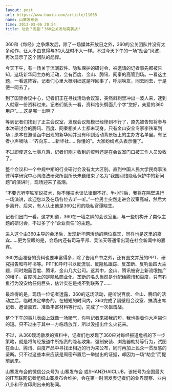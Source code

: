 ```yaml
---
layout: post
url: https://www.huxiu.com/article/11055
name: 山寨发布会
time: 2013-03-06 20:54
title: 劫会？闹剧？360公关发动突袭战！
---
```

360和《每经》之争爆发后，除了一场媒体开放日之外，360的公关团队并没有太多动作，让人不由觉得与3Q大战时不大一样。不过今天下午的一场“劫会”风波，再次显示了这个团队的彪悍。

今天下午，有一场关于流氓软件、隐私保护的研讨会，被邀请的记者事先都被告知，这场新华网主办的活动，会有百度、金山、腾讯、网秦的高管到场。一看这主题，一看这阵容，记者们心里大概明细这是咋回事了，呼朋唤友，同去同去，于是便一同去了。

到了国际会议中心，记者们正在寻找活动会议室，突然斜刺里冲出一波人来，逮到人就塞一份资料过来。记者们低头一看，资料抬头劈面几个字“您好，亲爱的360用户”……这是哪一出啊？

等到记者们找到了正主会议室，发现会议规模已经惨到不行了，原先被告知将参与本次研讨会的腾讯、百度、网秦相关人士都未现身，只有金山安全专家李铁军到场；原本在邀请函中出现的新华网并没有印到活动背景板上的主办方名单里。有记者小声嘀咕：“齐向东……新华社……你懂的”。大家纷纷点头表示懂了。

不过即使这么七零八落，记者们刚才收到的资料还是在会议室门口被工作人员没收了。

整个会议和一个中规中矩的行业研讨会没有太大区别。直到中国人民大学民商事法律科学研究中心网络法研究所副所长朱巍结束了名为“我国网络隐私保护中的新问题”的演讲时，现场迎来了高潮。

“不要光听李铁军说技术，你不懂技术谈法律很不好。半小时后，我将在隔壁进行一场演讲，欢迎您以及在场各位去听一听。”一位男士突然走进会议室高喊，然后大步离开。后来，有人认出他是360公司的隐私官谭晓生。

记者们出门一看，这才知道，360在一墙之隔的会议室里，与一些机构开了类似主题的研讨会，不过多了个“企业责任”的主题。

进入这个由360主导的会场后，发现新华网活动的两位嘉宾，同样也是这里的嘉宾……更为显眼的是，会场内还有司马平邦、吴法天等通常出现在社会新闻中的嘉宾。

360方面准备的资料也要丰富得多，除了告用户书之外，还有图文并茂的PPT、研究报告和呼吁书等。PPT和呼吁书以反流氓、反隐私跟踪、反垄断、反钓鱼四大主题，同时炮轰百度、腾讯、金山几大公司。这其中，金山、腾讯被安上新流氓推广的帽子，百度摊上的是隐私商业化，垄断的名头当然是分配给腾讯和百度，只有钓鱼行为没安给任何巨头，估计实在是找不到联系了……

最难得的是，现场一位记者透露，360的这场活动，是听说百度、金山、腾讯的活动之后，临时决定举办的。在短短的时间内，360完成了隔壁租会议室、搞清出席记者、邀请嘉宾、准备丰富材料等行动，完成了一次狙击战。

整个下午的事儿表面上就像一场赌气，你叫记者来揭我的短，我也挨着你大声揭你的短。只不过由于其中一方临场放弃，所以没撞出什么火花来。

不过，从360现场散发的资料中，记者们也发现了360应对每经报道危机的下一步策略，就是将每经报道中所指责的隐私收集、强制安装、浏览器劫持等行为，试图在金山、腾讯、百度产品中寻找出相近的行为来公布，同时再加上民众一贯反感的垄断。只不过这些本来应该是周密布置后一举抛出的证据，却因为一场“劫会”而提前到来。

山寨发布会的微信公众号为 山寨发布会 或SHANZHAICLUB，该帐号为全国最大的IT互联网记者组织山寨发布会维护，会在第一时间发表记者们的业界观察、业内八卦和不宜印刷出来的秘闻。

